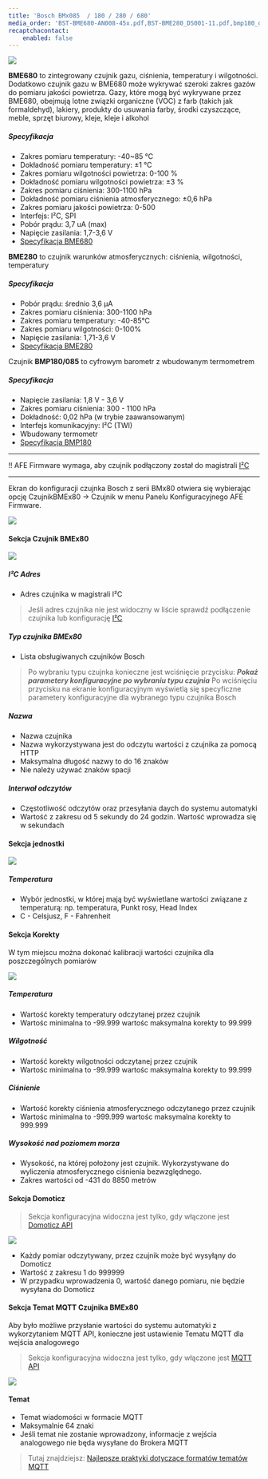 ```yaml
---
title: 'Bosch BMx085  / 180 / 280 / 680'
media_order: 'BST-BME680-AN008-45x.pdf,BST-BME280_DS001-11.pdf,bmp180_datasheet.pdf,afe-firmware-bmx80-mqtt.png,afe-firmware-bmx80-domoticz.png,afe-firmware-bmx80-korekty.png,afe-firmware-bmx80-jednostki.png,afe-firmware-bmx80-czujnik.png,afe-firmware-bmx80.png,BME680Sensor.jpg'
recaptchacontact:
    enabled: false
---
```


![](BME680Sensor.jpg)

**BME680** to zintegrowany czujnik gazu, ciśnienia, temperatury i wilgotności. Dodatkowo czujnik gazu w BME680 może wykrywać szeroki zakres gazów do pomiaru jakości powietrza. Gazy, które mogą być wykrywane przez BME680, obejmują lotne związki organiczne (VOC) z farb (takich jak formaldehyd), lakiery, produkty do usuwania farby, środki czyszczące, meble, sprzęt biurowy, kleje, kleje i alkohol

##### Specyfikacja
* Zakres pomiaru temperatury: -40~85 ℃
* Dokładność pomiaru temperatury: ±1 ℃
* Zakres pomiaru wilgotności powietrza: 0-100 %
* Dokładność pomiaru wilgotności powietrza: ±3 %
* Zakres pomiaru ciśnienia: 300-1100 hPa
* Dokładność pomiaru ciśnienia atmosferycznego: ±0,6 hPa
* Zakres pomiaru jakości powietrza: 0-500
* Interfejs: I²C, SPI
* Pobór prądu: 3,7 uA (max)
* Napięcie zasilania: 1,7-3,6 V
* [Specyfikacja BME680](BST-BME680-AN008-45x.pdf)

**BME280** to czujnik warunków atmosferycznych: ciśnienia, wilgotności, temperatury

##### Specyfikacja
* Pobór prądu: średnio 3,6 μA 
* Zakres pomiaru ciśnienia: 300-1100 hPa
* Zakres pomiaru temperatury: -40-85°C
* Zakres pomiaru wilgotności: 0-100%
* Napięcie zasilania: 1,71-3,6 V
* [Specyfikacja BME280](BST-BME280_DS001-11.pdf)

Czujnik **BMP180/085** to cyfrowym barometr z wbudowanym termometrem

##### Specyfikacja
* Napięcie zasilania: 1,8 V - 3,6 V
* Zakres pomiaru ciśnienia: 300 - 1100 hPa
* Dokładność: 0,02 hPa (w trybie zaawansowanym)
* Interfejs komunikacyjny: I²C (TWI)
* Wbudowany termometr
* [Specyfikacja BMP180](bmp180_datasheet.pdf)

---

!! AFE Firmware wymaga, aby czujnik podłączony został do magistrali [I²C](/konfiguracja/konfiguracja-urzadzenia/konfiguracja-portow/i2c/?target=_blank)

---

Ekran do konfiguracji czujnka Bosch z serii BMx80 otwiera się wybierając opcję CzujnikBMEx80 -> Czujnik w menu Panelu Konfiguracyjnego AFE Firmware.

![](afe-firmware-bmx80.png)

#### Sekcja Czujnik BMEx80

![](afe-firmware-bmx80-czujnik.png)

##### I²C Adres
* Adres czujnika w magistrali I²C

> Jeśli adres czujnika nie jest widoczny w liście sprawdź podłączenie czujnika lub konfigurację [I²C](/konfiguracja/konfiguracja-urzadzenia/konfiguracja-portow/i2c/?target=_blank)

##### Typ czujnika BMEx80
* Lista obsługiwanych czujników Bosch

> Po wybraniu typu czujnka konieczne jest wciśnięcie przycisku: _**Pokaż parametery konfiguracyjne po wybraniu typu czujnia**_ Po wciśnięciu przycisku na ekranie konfiguracyjnym wyświetlą się specyficzne parametery konfiguracyjne dla wybranego typu czujnika Bosch

##### Nazwa
* Nazwa czujnika
* Nazwa wykorzystywana jest do odczytu wartości z czujnika za pomocą HTTP
* Maksymalna długość nazwy to do 16 znaków
* Nie należy używać znaków spacji

##### Interwał odczytów
* Częstotliwość odczytów oraz przesyłania daych do systemu automatyki
* Wartość z zakresu od 5 sekundy do 24 godzin. Wartość wprowadza się w sekundach

#### Sekcja jednostki

![](afe-firmware-bmx80-jednostki.png)

##### Temperatura
* Wybór jednostki, w której mają być wyświetlane wartości związane z temperaturą: np. temperatura, Punkt rosy, Head Index
* C - Celsjusz, F - Fahrenheit

#### Sekcja Korekty

W tym miejscu można dokonać kalibracji wartości czujnika dla poszczególnych pomiarów

![](afe-firmware-bmx80-korekty.png)

##### Temperatura
* Wartość korekty temperatury odczytanej przez czujnik
* Wartośc minimalna to -99.999 wartośc maksymalna korekty to 99.999

##### Wilgotność
* Wartość korekty wilgotności odczytanej przez czujnik
* Wartośc minimalna to -99.999 wartośc maksymalna korekty to 99.999

##### Ciśnienie
* Wartość korekty ciśnienia atmosferycznego odczytanego przez czujnik
* Wartośc minimalna to -999.999 wartośc maksymalna korekty to 999.999

##### Wysokość nad poziomem morza
* Wysokość, na której położony jest czujnik. Wykorzystywane do wyliczenia atmosferycznego ciśnienia bezwzględnego.
* Zakres wartości od -431 do 8850 metrów

#### Sekcja Domoticz

> Sekcja konfiguracyjna widoczna jest tylko, gdy włączone jest [Domoticz API](/konfiguracja/konfiguracja-urzadzenia/konfiguracja-urzadzenia)

![](afe-firmware-bmx80-domoticz.png)

* Każdy pomiar odczytywany, przez czujnik może być wysyłąny do Domoticz
* Wartość z zakresu 1 do 999999
* W przypadku wprowadzenia 0, wartość danego pomiaru, nie będzie wysyłana do Domoticz

#### Sekcja Temat MQTT Czujnika BMEx80

Aby było możliwe przysłanie wartości do systemu automatyki z wykorzytaniem MQTT API, konieczne jest ustawienie Tematu MQTT dla wejścia analogowego

> Sekcja konfiguracyjna widoczna jest tylko, gdy włączone jest [MQTT API](/konfiguracja/konfiguracja-urzadzenia/konfiguracja-urzadzenia)

![](afe-firmware-bmx80-mqtt.png)

#### Temat
* Temat wiadomości w formacie MQTT
* Maksymalnie 64 znaki
* Jeśli temat nie zostanie wprowadzony, informacje z wejścia analogowego nie będa wysyłane do Brokera MQTT

> Tutaj znajdziejsz: [Najlepsze praktyki dotyczące formatów tematów MQTT](/integracja-api/mqtt/tematy-mqtt-najlepsze-praktyki)
